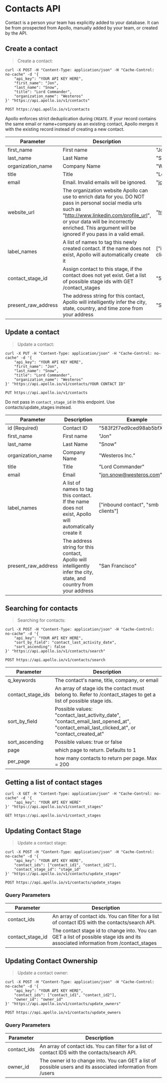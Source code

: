 # Contacts API

Contact is a person your team has explicitly added to your database. It can be from prospected from Apollo, manually added by your team, or created by the API.

## Create a contact

> Create a contact:

```shell
curl -X POST -H "Content-Type: application/json" -H "Cache-Control: no-cache" -d '{
    "api_key": "YOUR API KEY HERE",
    "first_name": "Jon",
    "last_name": "Snow",
    "title": "Lord Commander",
    "organization_name": "Westeros"
}' "https://api.apollo.io/v1/contacts"
```

`POST https://api.apollo.io/v1/contacts`

<aside class="notice">
Apollo enforces strict deduplication during <code>CREATE</code>. If your record contains the same email or name+company as an existing contact, Apollo merges it with the existing record instead of creating a new contact.
</aside>

Parameter | Description | Example
--------- | ----------- | -----------
first_name| First name | "Jon"
last_name | Last Name   | "Snow"
organization_name | Company Name   | "Westeros Inc."
title | Title   | "Lord Commander"
email     | Email. Invalid emails will be ignored.  | "jon.snow@westeros.com"
website_url | The organization website Apollo can use to enrich data for you. DO NOT pass in personal social media urls such as "http://www.linkedin.com/profile_url", or your data will be incorrectly enriched. This argument will be ignored if you pass in a valid email. | "http://www.westeros.com"
label_names | A list of names to tag this newly created contact. If the name does not exist, Apollo will automatically create it | ["inbound contact", "smb clients"]
contact_stage_id | Assign contact to this stage, if the contact does not yet exist. Get a list of possible stage ids with GET /contact_stages | "583f2f7ed9ced98ab5bfXXXX"
present_raw_address | The address string for this contact, Apollo will intelligently infer the city, state, country, and time zone from your address | "San Francisco"


## Update a contact

> Update a contact:

```shell
curl -X PUT -H "Content-Type: application/json" -H "Cache-Control: no-cache" -d '{
    "api_key": "YOUR API KEY HERE",
    "first_name": "Jon",
    "last_name": "Snow",
    "title": "Lord Commander",
    "organization_name": "Westeros"
}' "https://api.apollo.io/v1/contacts/YOUR CONTACT ID"
```

`PUT https://api.apollo.io/v1/contacts`

<aside class="notice">
Do not pass in <code>contact_stage_id</code> in this endpoint. Use contacts/update_stages instead.
</aside>

Parameter | Description | Example
--------- | ----------- | -----------
id (Required)        | Contact ID  | "583f2f7ed9ced98ab5bfXXXX"
first_name| First name | "Jon"
last_name | Last Name   | "Snow"
organization_name | Company Name   | "Westeros Inc."
title | Title   | "Lord Commander"
email     | Email   | "jon.snow@westeros.com"
label_names | A list of names to tag this contact. If the name does not exist, Apollo will automatically create it | ["inbound contact", "smb clients"]
present_raw_address | The address string for this contact, Apollo will intelligently infer the city, state, and country from your address | "San Francisco"


## Searching for contacts

> Searching for contacts:

```shell
curl -X POST -H "Content-Type: application/json" -H "Cache-Control: no-cache" -d '{
    "api_key": "YOUR API KEY HERE",
    "sort_by_field": "contact_last_activity_date",
    "sort_ascending": false
}' "https://api.apollo.io/v1/contacts/search"
```

`POST https://api.apollo.io/v1/contacts/search`

Parameter | Description
--------- | -----------
q_keywords | The contact's name, title, company, or email
contact_stage_ids | An array of stage ids the contact must belong to. Refer to /contact_stages to get a list of possible stage ids.
sort_by_field | Possible values: "contact_last_activity_date", "contact_email_last_opened_at", "contact_email_last_clicked_at", or "contact_created_at"
sort_ascending | Possible values: true or false
page | which page to return. Defaults to 1
per_page | how many contacts to return per page. Max = 200

## Getting a list of contact stages

```shell
curl -X GET -H "Content-Type: application/json" -H "Cache-Control: no-cache" -d '{
    "api_key": "YOUR API KEY HERE"
}' "https://api.apollo.io/v1/contact_stages"
```

`GET https://api.apollo.io/v1/contact_stages`


## Updating Contact Stage
> Update a contact stage:

```shell
curl -X POST -H "Content-Type: application/json" -H "Cache-Control: no-cache" -d '{
    "api_key": "YOUR API KEY HERE",
    "contact_ids": ["contact_id1", "contact_id2"],
    "contact_stage_id": "stage_id"
}' "https://api.apollo.io/v1/contacts/update_stages"
```

`POST https://api.apollo.io/v1/contacts/update_stages`

### Query Parameters

Parameter | Description
--------- | -----------
contact_ids | An array of contact ids. You can filter for a list of contact IDS with the contacts/search API.
contact_stage_id | The contact stage id to change into. You can GET a list of possible stage ids and its associated information from /contact_stages



## Updating Contact Ownership
> Update a contact owner:

```shell
curl -X POST -H "Content-Type: application/json" -H "Cache-Control: no-cache" -d '{
    "api_key": "YOUR API KEY HERE",
    "contact_ids": ["contact_id1", "contact_id2"],
    "owner_id": "owner_id"
}' "https://api.apollo.io/v1/contacts/update_owners"
```

`POST https://api.apollo.io/v1/contacts/update_owners`

### Query Parameters

Parameter | Description
--------- | -----------
contact_ids | An array of contact ids. You can filter for a list of contact IDS with the contacts/search API.
owner_id | The owner id to change into. You can GET a list of possible users and its associated information from /users
